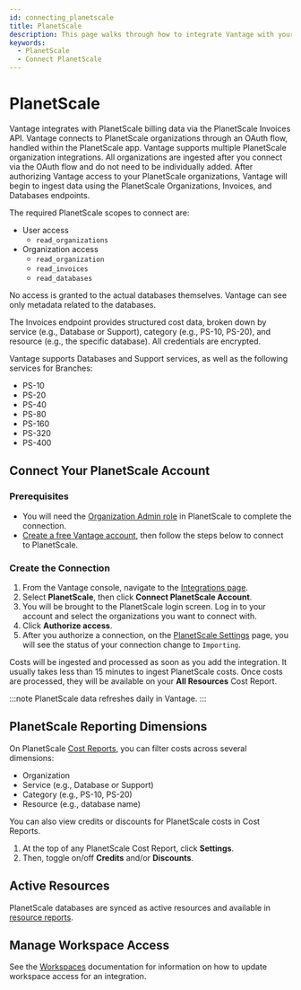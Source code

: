 ```yaml
---
id: connecting_planetscale
title: PlanetScale
description: This page walks through how to integrate Vantage with your PlanetScale account.
keywords:
  - PlanetScale
  - Connect PlanetScale
---
```


# PlanetScale

Vantage integrates with PlanetScale billing data via the PlanetScale Invoices API. Vantage connects to PlanetScale organizations through an OAuth flow, handled within the PlanetScale app. Vantage supports multiple PlanetScale organization integrations. All organizations are ingested after you connect via the OAuth flow and do not need to be individually added. After authorizing Vantage access to your PlanetScale organizations, Vantage will begin to ingest data using the PlanetScale Organizations, Invoices, and Databases endpoints.

The required PlanetScale scopes to connect are:

- User access
  - `read_organizations`
- Organization access
  - `read_organization`
  - `read_invoices`
  - `read_databases`

No access is granted to the actual databases themselves. Vantage can see only metadata related to the databases.

The Invoices endpoint provides structured cost data, broken down by service (e.g., Database or Support), category (e.g., PS-10, PS-20), and resource (e.g., the specific database). All credentials are encrypted.

Vantage supports Databases and Support services, as well as the following services for Branches:

- PS-10
- PS-20
- PS-40
- PS-80
- PS-160
- PS-320
- PS-400

## Connect Your PlanetScale Account

### Prerequisites

- You will need the [Organization Admin role](https://planetscale.com/docs/concepts/access-control) in PlanetScale to complete the connection.
- [Create a free Vantage account](https://console.vantage.sh/signup), then follow the steps below to connect to PlanetScale.

### Create the Connection

1. From the Vantage console, navigate to the [Integrations page](https://console.vantage.sh/settings/integrations).
2. Select **PlanetScale**, then click **Connect PlanetScale Account**.
3. You will be brought to the PlanetScale login screen. Log in to your account and select the organizations you want to connect with.
4. Click **Authorize access**.
5. After you authorize a connection, on the [PlanetScale Settings](https://console.vantage.sh/settings/planetscale/) page, you will see the status of your connection change to `Importing`.

Costs will be ingested and processed as soon as you add the integration. It usually takes less than 15 minutes to ingest PlanetScale costs. Once costs are processed, they will be available on your **All Resources** Cost Report.

:::note
PlanetScale data refreshes daily in Vantage.
:::

## PlanetScale Reporting Dimensions

On PlanetScale [Cost Reports](/cost_reports/), you can filter costs across several dimensions:

- Organization
- Service (e.g., Database or Support)
- Category (e.g., PS-10, PS-20)
- Resource (e.g., database name)

You can also view credits or discounts for PlanetScale costs in Cost Reports.

1. At the top of any PlanetScale Cost Report, click **Settings**.
2. Then, toggle on/off **Credits** and/or **Discounts**.

## Active Resources

PlanetScale databases are synced as active resources and available in [resource reports](/active_resources).

## Manage Workspace Access

See the [Workspaces](/workspaces#integration-workspace) documentation for information on how to update workspace access for an integration.
